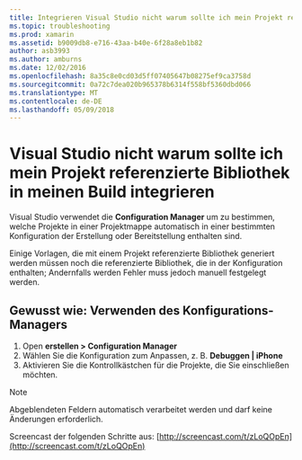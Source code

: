 ```yaml
---
title: Integrieren Visual Studio nicht warum sollte ich mein Projekt referenzierte Bibliothek in meinen Build?
ms.topic: troubleshooting
ms.prod: xamarin
ms.assetid: b9009db8-e716-43aa-b40e-6f28a8eb1b82
author: asb3993
ms.author: amburns
ms.date: 12/02/2016
ms.openlocfilehash: 8a35c8e0cd03d5ff07405647b08275ef9ca3758d
ms.sourcegitcommit: 0a72c7dea020b965378b6314f558bf5360dbd066
ms.translationtype: MT
ms.contentlocale: de-DE
ms.lasthandoff: 05/09/2018
---
```

# <a name="why-doesnt-visual-studio-include-my-referenced-library-project-in-my-build"></a>Visual Studio nicht warum sollte ich mein Projekt referenzierte Bibliothek in meinen Build integrieren

Visual Studio verwendet die **Configuration Manager** um zu bestimmen, welche Projekte in einer Projektmappe automatisch in einer bestimmten Konfiguration der Erstellung oder Bereitstellung enthalten sind.

Einige Vorlagen, die mit einem Projekt referenzierte Bibliothek generiert werden müssen noch die referenzierte Bibliothek, die in der Konfiguration enthalten; Andernfalls werden Fehler muss jedoch manuell festgelegt werden.

## <a name="how-to-use-the-configuration-manager"></a>Gewusst wie: Verwenden des Konfigurations-Managers

1. Open **erstellen > Configuration Manager**
2. Wählen Sie die Konfiguration zum Anpassen, z. B. **Debuggen | iPhone**
3. Aktivieren Sie die Kontrollkästchen für die Projekte, die Sie einschließen möchten.

> [!NOTE]
> Abgeblendeten Feldern automatisch verarbeitet werden und darf keine Änderungen erforderlich.

Screencast der folgenden Schritte aus: [http://screencast.com/t/zLoQOpEn](http://screencast.com/t/zLoQOpEn)
